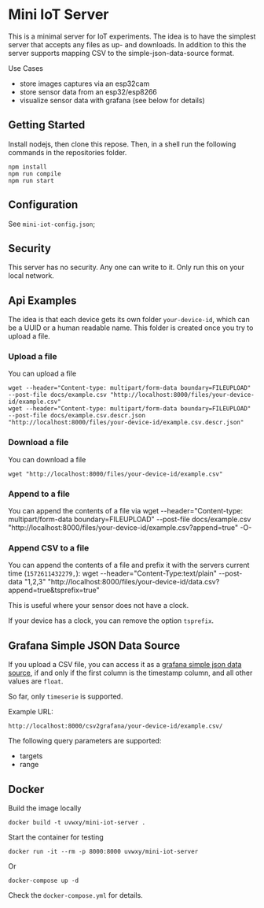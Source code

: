 # Mini IoT Server

This is a minimal server for IoT experiments.
The idea is to have the simplest server that accepts any files as up- and downloads.
In addition to this the server supports mapping CSV to the simple-json-data-source format.

Use Cases

- store images captures via an esp32cam
- store sensor data from an esp32/esp8266
- visualize sensor data with grafana (see below for details)

## Getting Started

Install nodejs, then clone this repose. Then, in a shell run the following commands in the repositories folder.

    npm install
    npm run compile
    npm run start

## Configuration

See `mini-iot-config.json`;

## Security

This server has no security. Any one can write to it. Only run this on your local network.

## Api Examples

The idea is that each device gets its own folder `your-device-id`, which can be a UUID or a human readable name. This folder is created once you try to upload a file.

### Upload a file

You can upload a file

    wget --header="Content-type: multipart/form-data boundary=FILEUPLOAD" --post-file docs/example.csv "http://localhost:8000/files/your-device-id/example.csv"
    wget --header="Content-type: multipart/form-data boundary=FILEUPLOAD" --post-file docs/example.csv.descr.json "http://localhost:8000/files/your-device-id/example.csv.descr.json"

### Download a file

You can download a file

    wget "http://localhost:8000/files/your-device-id/example.csv"

### Append to a file

You can append the contents of a file via
        wget --header="Content-type: multipart/form-data boundary=FILEUPLOAD" --post-file docs/example.csv "http://localhost:8000/files/your-device-id/example.csv?append=true" -O-

### Append CSV to a file

You can append the contents of a file and prefix it with the servers current time (`1572611432279,`):
        wget --header="Content-Type:text/plain"  --post-data "1,2,3" "http://localhost:8000/files/your-device-id/data.csv?append=true&tsprefix=true"

This is useful where your sensor does not have a clock.

If your device has a clock, you can remove the option `tsprefix`.

## Grafana Simple JSON Data Source

If you upload a CSV file, you can access it as a [grafana simple json data source](https://grafana.com/grafana/plugins/grafana-simple-json-datasource), if and only if the first column is the timestamp column, and all other values are `float`.

So far, only `timeserie` is supported.

Example URL:

    http://localhost:8000/csv2grafana/your-device-id/example.csv/

The following query parameters are supported:

- targets
- range

## Docker

Build the image locally

    docker build -t uvwxy/mini-iot-server .

Start the container for testing

    docker run -it --rm -p 8000:8000 uvwxy/mini-iot-server

Or

    docker-compose up -d

Check the `docker-compose.yml` for details.